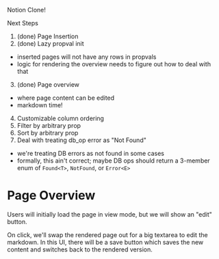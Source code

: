 Notion Clone!

Next Steps

1. (done) Page Insertion
2. (done) Lazy propval init
  - inserted pages will not have any rows in propvals
  - logic for rendering the overview needs to figure out how to deal with that
3. (done) Page overview
  - where page content can be edited
  - markdown time!
4. Customizable column ordering
5. Filter by arbitrary prop
6. Sort by arbitrary prop
7. Deal with treating db_op error as "Not Found"
  - we're treating DB errors as not found in some cases
  - formally, this ain't correct; maybe DB ops should return a 3-member enum of
    `Found<T>`, `NotFound`, or `Error<E>`

# Page Overview

Users will initially load the page in view mode, but we will show an "edit"
button.

On click, we'll swap the rendered page out for a big textarea to edit the
markdown. In this UI, there will be a save button which saves the new content
and switches back to the rendered version.
